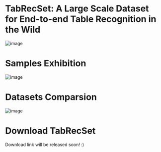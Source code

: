 # TabRecSet: A Large Scale Dataset for End-to-end Table Recognition in the Wild
![image](https://user-images.githubusercontent.com/33459391/191694136-5f434a1e-5030-4fce-aba6-aa7c1d433f4a.png)

# Samples Exhibition
![image](https://user-images.githubusercontent.com/33459391/191695611-f15e73d9-5752-4416-9910-ddac1fcaefd2.png)

# Datasets Comparsion
![image](https://user-images.githubusercontent.com/33459391/191695708-fc705d4b-2d6e-4af9-aa00-d26dc50e2cde.png)

# Download TabRecSet
Download link will be released soon! :)
